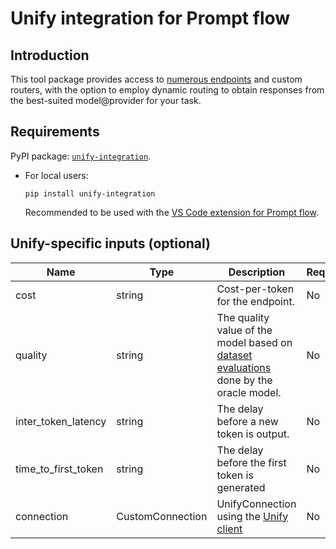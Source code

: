 # Unify integration for Prompt flow

## Introduction
This tool package provides access to [numerous endpoints](https://console.unify.ai/dashboard) and custom routers, with the option to employ dynamic routing to obtain responses from the best-suited model@provider for your task.

## Requirements
PyPI package: [`unify-integration`](https://pypi.org/project/unify-integration/).
- For local users:
    ```
    pip install unify-integration
    ```
    Recommended to be used with the [VS Code extension for Prompt flow](https://marketplace.visualstudio.com/items?itemName=prompt-flow.prompt-flow).

## Unify-specific inputs (optional)

| Name | Type | Description | Required |
| ---- | ---- | ----------- | -------- |
| cost | string | Cost-per-token for the endpoint. | No |
| quality | string | The quality value of the model based on [dataset evaluations](https://console.unify.ai/dashboard) done by the oracle model. | No |
| inter_token_latency | string | The delay before a new token is output. | No |
| time_to_first_token | string | The delay before the first token is generated | No |
| connection | CustomConnection | UnifyConnection using the [Unify client](https://github.com/unifyai/unify?tab=readme-ov-file#chatbot-agent) | No |